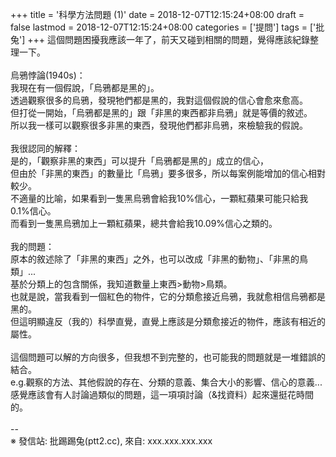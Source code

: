 +++
title = '科學方法問題 (1)'
date = 2018-12-07T12:15:24+08:00
draft = false
lastmod = 2018-12-07T12:15:24+08:00
categories = ['提問']
tags = ['批兔']
+++
這個問題困擾我應該一年了，前天又碰到相關的問題，覺得應該紀錄整理一下。<br>
<br>
烏鴉悖論(1940s)：<br>
我現在有一個假說，「烏鴉都是黑的」。<br>
透過觀察很多的烏鴉，發現牠們都是黑的，我對這個假說的信心會愈來愈高。<br>
但打從一開始，「烏鴉都是黑的」跟「非黑的東西都非烏鴉」就是等價的敘述。<br>
所以我一樣可以觀察很多非黑的東西，發現他們都非烏鴉，來檢驗我的假說。<br>
<br>
我很認同的解釋：<br>
是的，「觀察非黑的東西」可以提升「烏鴉都是黑的」成立的信心，<br>
但由於「非黑的東西」的數量比「烏鴉」要多很多，所以每案例能增加的信心相對較少。<br>
不適量的比喻，如果看到一隻黑烏鴉會給我10%信心，一顆紅蘋果可能只給我0.1%信心。<br>
而看到一隻黑烏鴉加上一顆紅蘋果，總共會給我10.09%信心之類的。<br>
<br>
我的問題：<br>
原本的敘述除了「非黑的東西」之外，也可以改成「非黑的動物」、「非黑的鳥類」...<br>
基於分類上的包含關係，我知道數量上東西>動物>鳥類。<br>
也就是說，當我看到一個紅色的物件，它的分類愈接近烏鴉，我就愈相信烏鴉都是黑的。<br>
但這明顯違反（我的）科學直覺，直覺上應該是分類愈接近的物件，應該有相近的屬性。<br>
<br>
這個問題可以解的方向很多，但我想不到完整的，也可能我的問題就是一堆錯誤的結合。<br>
e.g.觀察的方法、其他假說的存在、分類的意義、集合大小的影響、信心的意義...<br>
感覺應該會有人討論過類似的問題，這一項項討論（&找資料）起來還挺花時間的。<br>
<br>
--<br>
※ 發信站: 批踢踢兔(ptt2.cc), 來自: xxx.xxx.xxx.xxx<br>
